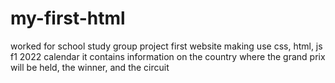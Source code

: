 # my-first-html
worked for school study group project
first website making
use css, html, js
f1 2022 calendar
it contains information on the country where the grand prix will be held, the winner, and the circuit
